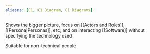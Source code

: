 ```yaml
---
aliases: [C1, C1 Diagram, C1 Diagrams]
---
```


Shows the bigger picture, focus on [[Actors and Roles]], [[Persona|Personas]], etc; and on interacting [[Software]] without specifying the technology used

Suitable for non-technical people